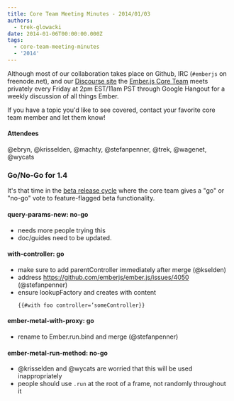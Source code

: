 ```yaml
---
title: Core Team Meeting Minutes - 2014/01/03
authors:
  - trek-glowacki
date: 2014-01-06T00:00:00.000Z
tags:
  - core-team-meeting-minutes
  - '2014'
---
```



Although most of our collaboration takes place on Github, IRC
(`#emberjs` on freenode.net), and our [Discourse site](http://discuss.emberjs.com/)
the [Ember.js Core Team](/team) meets privately every
Friday at 2pm EST/11am PST through Google Hangout for a weekly
discussion of all things Ember.

If you have a topic you'd like to see covered, contact your favorite
core team member and let them know!

#### Attendees

@ebryn, @krisselden, @machty, @stefanpenner, @trek, @wagenet, @wycats

### Go/No-Go for 1.4

It's that time in the [beta release cycle](/builds/#/beta) where the core team
gives a "go" or "no-go" vote to feature-flagged beta functionality.


#### query-params-new: no-go

* needs more people trying this
* doc/guides need to be updated.

#### with-controller: go

* make sure to add parentController immediately after merge (@kselden)
* address https://github.com/emberjs/ember.js/issues/4050 (@stefanpenner)
* ensure lookupFactory and creates with content
    ```
    {{#with foo controller=’someController}}
    ```

#### ember-metal-with-proxy: go

* rename to Ember.run.bind and merge (@stefanpenner)

#### ember-metal-run-method: no-go

* @krisselden and @wycats are worried that this will be used inappropriately
* people should use `.run` at the root of a frame, not randomly throughout it
